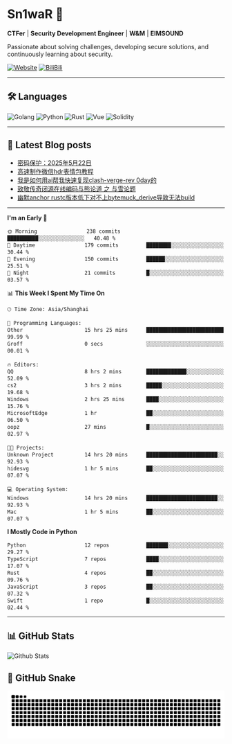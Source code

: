 # Sn1waR 👋

**CTFer** | **Security Development Engineer** | **W&M** | **EIMSOUND**

Passionate about solving challenges, developing secure solutions, and continuously learning about security.

[![Website](https://img.shields.io/website?url=https%3A%2F%2Fwww.snowywar.top)](https://www.snowywar.top) 
[![BiliBili](https://img.shields.io/badge/BiliBili-哔哩哔哩-00A1D6?style=flat&logo=bilibili&logoColor=white)](https://space.bilibili.com/8389161)  

---

## 🛠️ Languages
![Golang](https://img.shields.io/badge/-Golang-00ADD8?style=flat&logo=go&logoColor=white)
![Python](https://img.shields.io/badge/-Python-3776AB?style=flat&logo=python&logoColor=white)
![Rust](https://img.shields.io/badge/-Rust-000000?style=flat&logo=rust&logoColor=white)
![Vue](https://img.shields.io/badge/-Vue.js-4FC08D?style=flat&logo=vue.js&logoColor=white)
![Solidity](https://img.shields.io/badge/-Solidity-363636?style=flat&logo=solidity&logoColor=white)

---
## 📖 Latest Blog posts
<!-- BLOG-POST-LIST:START -->
- [密码保护：2025年5月22日](https://www.snowywar.top/4616.html)
- [高速制作微信hdr表情包教程](https://www.snowywar.top/4612.html)
- [我是如何用ai帮我快速复现clash-verge-rev 0day的](https://www.snowywar.top/4595.html)
- [致敬传奇闭源在线编码与熊论道 之 与雪论题](https://www.snowywar.top/4590.html)
- [幽默anchor rustc版本低下对不上bytemuck_derive导致无法build](https://www.snowywar.top/4587.html)
<!-- BLOG-POST-LIST:END -->
---
<!--START_SECTION:waka-->
**I'm an Early 🐤** 

```text
🌞 Morning                238 commits         ██████████░░░░░░░░░░░░░░░   40.48 % 
🌆 Daytime                179 commits         ████████░░░░░░░░░░░░░░░░░   30.44 % 
🌃 Evening                150 commits         ██████░░░░░░░░░░░░░░░░░░░   25.51 % 
🌙 Night                  21 commits          █░░░░░░░░░░░░░░░░░░░░░░░░   03.57 % 
```


📊 **This Week I Spent My Time On** 

```text
🕑︎ Time Zone: Asia/Shanghai

💬 Programming Languages: 
Other                    15 hrs 25 mins      █████████████████████████   99.99 % 
Groff                    0 secs              ░░░░░░░░░░░░░░░░░░░░░░░░░   00.01 % 

🔥 Editors: 
QQ                       8 hrs 2 mins        █████████████░░░░░░░░░░░░   52.09 % 
cs2                      3 hrs 2 mins        █████░░░░░░░░░░░░░░░░░░░░   19.68 % 
Windows                  2 hrs 25 mins       ████░░░░░░░░░░░░░░░░░░░░░   15.76 % 
MicrosoftEdge            1 hr                ██░░░░░░░░░░░░░░░░░░░░░░░   06.50 % 
oopz                     27 mins             █░░░░░░░░░░░░░░░░░░░░░░░░   02.97 % 

🐱‍💻 Projects: 
Unknown Project          14 hrs 20 mins      ███████████████████████░░   92.93 % 
hidesvg                  1 hr 5 mins         ██░░░░░░░░░░░░░░░░░░░░░░░   07.07 % 

💻 Operating System: 
Windows                  14 hrs 20 mins      ███████████████████████░░   92.93 % 
Mac                      1 hr 5 mins         ██░░░░░░░░░░░░░░░░░░░░░░░   07.07 % 
```

**I Mostly Code in Python** 

```text
Python                   12 repos            ███████░░░░░░░░░░░░░░░░░░   29.27 % 
TypeScript               7 repos             ████░░░░░░░░░░░░░░░░░░░░░   17.07 % 
Rust                     4 repos             ██░░░░░░░░░░░░░░░░░░░░░░░   09.76 % 
JavaScript               3 repos             ██░░░░░░░░░░░░░░░░░░░░░░░   07.32 % 
Swift                    1 repo              █░░░░░░░░░░░░░░░░░░░░░░░░   02.44 % 
```




<!--END_SECTION:waka-->
---

## 📊 GitHub Stats
![Github Stats](https://github-readme-stats.vercel.app/api?username=jiayuqi7813&show_icons=true&theme=radical)

## 🐍 GitHub Snake
<picture>
  <source media="(prefers-color-scheme: dark)" srcset="https://raw.githubusercontent.com/jiayuqi7813/jiayuqi7813/output/github-contribution-grid-snake-dark.svg">
  <source media="(prefers-color-scheme: light)" srcset="https://raw.githubusercontent.com/jiayuqi7813/jiayuqi7813/output/github-contribution-grid-snake.svg">
  <img alt="github contribution grid snake animation" src="https://raw.githubusercontent.com/jiayuqi7813/jiayuqi7813/output/github-contribution-grid-snake.svg">
</picture>

